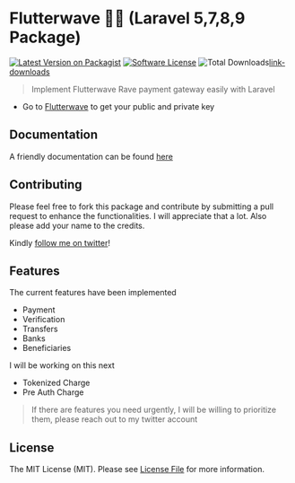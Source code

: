 # Flutterwave 🦄🦄 (Laravel 5,7,8,9 Package)

[![Latest Version on Packagist][ico-version]][link-packagist]
[![Software License][ico-license]](LICENSE.md)
![Total Downloads][ico-downloads][link-downloads]


> Implement Flutterwave Rave payment gateway easily with Laravel

- Go to [Flutterwave](https://dashboard.flutterwave.com/dashboard/settings/apis) to get your public and private key


## Documentation

 A friendly documentation can be found [here](https://laravelrave.netlify.com/)

<!-- 
## Credits

- [Oluwole Adebiyi (Flamez)][link-author]
- [Emmanuel Okeke](https://github.com/emmanix2002) -->

## Contributing
Please feel free to fork this package and contribute by submitting a pull request to enhance the functionalities. I will appreciate that a lot. Also please add your name to the credits.

Kindly [follow me on twitter](https://twitter.com/bhekor)!

## Features

The current features have been implemented

- Payment
- Verification
- Transfers
- Banks
- Beneficiaries

I will be working on this next
- Tokenized Charge
- Pre Auth Charge

> If there are features you need urgently, I will be willing to prioritize them, please reach out to my twitter account
## License

The MIT License (MIT). Please see [License File](LICENSE.md) for more information.

[ico-version]: https://img.shields.io/packagist/v/bhekor/laravel-flutterwave?style=for-the-badge

[ico-license]: https://img.shields.io/badge/license-MIT-brightgreen.svg?style=flat-square
<!-- [ico-travis]: https://travis-ci.org/toondaey/laravelrave.svg?branch=master -->
<!-- [ico-scrutinizer]: https://img.shields.io/scrutinizer/coverage/g/kingflamez/laravelrave.svg?style=flat-square -->
<!-- [ico-code-quality]: https://scrutinizer-ci.com/g/toondaey/laravelrave/badges/quality-score.png?b=master -->
<!-- [ico-code-intelligence]: https://scrutinizer-ci.com/g/toondaey/laravelrave/badges/code-intelligence.svg?b=master -->
<!-- [ico-coverage]: https://scrutinizer-ci.com/g/toondaey/laravelrave/badges/coverage.png?b=master -->
[ico-downloads]: https://img.shields.io/packagist/dt/bhekor/laravel-flutterwave?style=for-the-badge
<!-- ![Packagist Downloads](https://img.shields.io/packagist/dt/bhekor/laravel-flutterwave?style=for-the-badge) -->

[link-packagist]: https://packagist.org/packages/bhekor/laravelflutterwave
[link-travis]: https://travis-ci.org/toondaey/laravelflutterwave
[link-scrutinizer]: https://scrutinizer-ci.com/g/bhekor/laravelflutterwave/code-structure
[link-code-quality]: https://scrutinizer-ci.com/g/toondaey/laravelflutterwave/?branch=master
[link-downloads]: https://packagist.org/packages/bhekor/laravelflutterwave
[link-author]: https://github.com/bhekor
[link-contributors]: ../../contributors
[link-coverage]: https://scrutinizer-ci.com/g/toondaey/laravelflutterwave/?branch=master
[link-code-intelligence]: https://scrutinizer-ci.com/code-intelligence

<!-- ![Packagist Downloads](https://img.shields.io/packagist/dt/bhekor/laravel-flutterwave?style=for-the-badge) -->